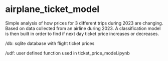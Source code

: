 # airplane_ticket_model

Simple analysis of how prices for 3 different trips during 2023 are changing. Based on data collected from an airline during 2023.
A classification model is then built in order to find if next day ticket price increases or decreases.


/db: sqlite database with flight ticket prices

/udf: user defined function used in ticket_price_model.ipynb

